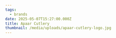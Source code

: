 ```yaml
---
tags:
  - brands
date: 2025-05-07T15:27:00.000Z
title: Apaar Cutlery
thumbnail: /media/uploads/apaar-cutlery-logo.jpg
---
```

